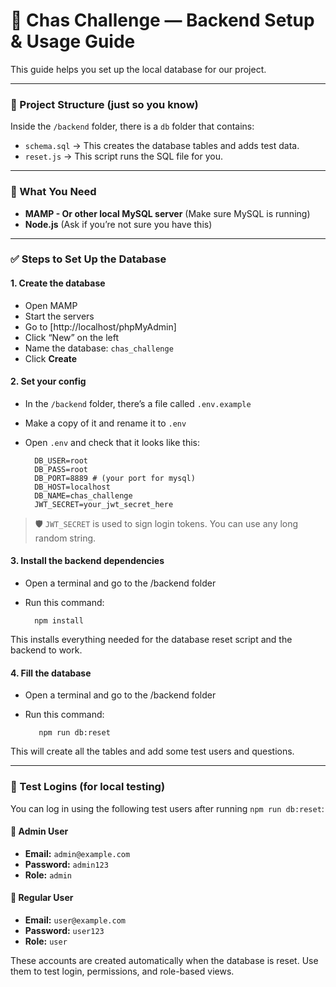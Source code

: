 # 🚀 Chas Challenge — Backend Setup & Usage Guide

This guide helps you set up the local database for our project.

---

### 📁 Project Structure (just so you know)

Inside the `/backend` folder, there is a `db` folder that contains:

- `schema.sql` → This creates the database tables and adds test data.
- `reset.js` → This script runs the SQL file for you.

---

### 🧰 What You Need

- **MAMP - Or other local MySQL server** (Make sure MySQL is running)
- **Node.js** (Ask if you’re not sure you have this)

---

### ✅ Steps to Set Up the Database

#### 1. Create the database

- Open MAMP
- Start the servers
- Go to [http://localhost/phpMyAdmin]
- Click “New” on the left
- Name the database: `chas_challenge`
- Click **Create**

#### 2. Set your config

- In the `/backend` folder, there’s a file called `.env.example`
- Make a copy of it and rename it to `.env`
- Open `.env` and check that it looks like this:

        DB_USER=root
        DB_PASS=root
        DB_PORT=8889 # (your port for mysql)
        DB_HOST=localhost
        DB_NAME=chas_challenge
        JWT_SECRET=your_jwt_secret_here

> 🛡️ `JWT_SECRET` is used to sign login tokens. You can use any long random string.

#### 3. Install the backend dependencies

- Open a terminal and go to the /backend folder

- Run this command:

        npm install

This installs everything needed for the database reset script and the backend to work.

#### 4. Fill the database

- Open a terminal and go to the /backend folder

- Run this command:

         npm run db:reset

This will create all the tables and add some test users and questions.

---

### 🔐 Test Logins (for local testing)

You can log in using the following test users after running `npm run db:reset`:

#### 👤 Admin User

- **Email:** `admin@example.com`
- **Password:** `admin123`
- **Role:** `admin`

#### 👤 Regular User

- **Email:** `user@example.com`
- **Password:** `user123`
- **Role:** `user`

These accounts are created automatically when the database is reset. Use them to test login, permissions, and role-based views.
